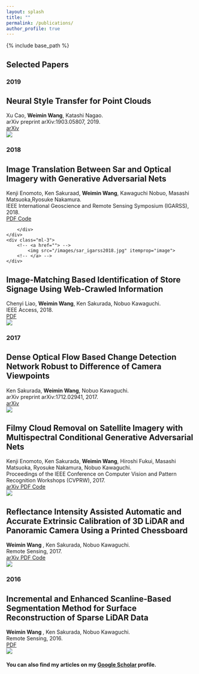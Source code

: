 ```yaml
---
layout: splash
title: ""
permalink: /publications/
author_profile: true
---
```

{% include base_path %}

## Selected Papers

<link rel="stylesheet" href="./bootstrap.css">
<link rel="stylesheet" href="./css">
<link rel="stylesheet" href="./styles.css">

### 2019
<div class="media stream-item" itemscope="" itemtype="http://schema.org/ScholarlyArticle">
    <div class="media-body">
        <h2 class="article-title mb-0 mt-0" itemprop="name">
Neural Style Transfer for Point Clouds
      </h2>
        <div class="stream-meta article-metadata">
            <div itemprop="author">
                <!--             <span itemscope="" itemprop="author" itemtype="http://schema.org/Person"> -->
                Xu Cao, <b>Weimin Wang</b>, Katashi Nagao. <br>arXiv preprint arXiv:1903.05807, 2019.
            </div>
        </div>
        <div class="btn-links">
            <a class="btn btn-outline-primary btn-primary my-1 mr-1 btn-sm" href="https://arxiv.org/pdf/1903.05807.pdf" target="_blank" rel="noopener">
             arXiv
             </a>
<!--             <a class="btn btn-outline-primary my-1 mr-1 btn-sm" href="/code.zip" target="_blank" rel="noopener">
             Code
             </a>
            <a class="btn btn-outline-primary my-1 mr-1 btn-sm" href="/slides.pdf" target="_blank" rel="noopener">
             Slides
             </a> -->
        </div>
    </div>
    <div class="ml-3">
        <!-- <a href=""> -->
            <img src="/images/pcd_style_transfertransfer.jpg" itemprop="image">
        <!-- </a> -->
    </div>
</div>

### 2018
<div class="media stream-item" itemscope="" itemtype="http://schema.org/ScholarlyArticle">
    <div class="media-body">
        <h2 class="article-title mb-0 mt-0" itemprop="name">
   Image Translation Between Sar and Optical Imagery with Generative Adversarial Nets
      </h2>
        <div class="stream-meta article-metadata">
            <div itemprop="author">
                <!--             <span itemscope="" itemprop="author" itemtype="http://schema.org/Person"> -->
                Kenji Enomoto, Ken Sakuraad, <b>Weimin Wang</b>, Kawaguchi Nobuo, Masashi Matsuoka,Ryosuke Nakamura. <br>IEEE International Geoscience and Remote Sensing Symposium (IGARSS), 2018.
            </div>
        </div>
        <div class="btn-links">
<!--             <a class="btn btn-outline-primary btn-primary my-1 mr-1 btn-sm" href="https://arxiv.com" target="_blank" rel="noopener">
             Preprint
             </a> -->
            <a class="btn btn-outline-primary btn-primary my-1 mr-1 btn-sm" href="https://ieeexplore.ieee.org/document/8518719" target="_blank" rel="noopener">
             PDF
             </a>
            <a class="btn btn-outline-primary btn-primary my-1 mr-1 btn-sm" href="https://github.com/enomotokenji/sar2color-igarss2018-chainer" target="_blank" rel="noopener">
             Code
             </a>

        </div>
    </div>
    <div class="ml-3">
        <!-- <a href=""> -->
            <img src="/images/sar_igarss2018.jpg" itemprop="image">
        <!-- </a> -->
    </div>
</div>
<div class="media stream-item" itemscope="" itemtype="http://schema.org/ScholarlyArticle">
    <div class="media-body">
        <h2 class="article-title mb-0 mt-0" itemprop="name">
         Image-Matching Based Identification of Store Signage Using Web-Crawled Information
      </h2>
        <div class="stream-meta article-metadata">
            <div itemprop="author">
                <!--             <span itemscope="" itemprop="author" itemtype="http://schema.org/Person"> -->
                Chenyi Liao, <b>Weimin Wang</b>, Ken Sakurada, Nobuo Kawaguchi. <br>IEEE Access, 2018.
            </div>
        </div>
        <div class="btn-links">
            <a class="btn btn-primary my-1 mr-1 btn-sm" href="https://ieeexplore.ieee.org/stamp/stamp.jsp?tp=&arnumber=8439069" target="_blank" rel="noopener">
             PDF
             </a>
<!--             <a class="btn btn-outline-primary my-1 mr-1 btn-sm" href="/code.zip" target="_blank" rel="noopener">
             Code
             </a>
            <a class="btn btn-outline-primary my-1 mr-1 btn-sm" href="/slides.pdf" target="_blank" rel="noopener">
             Slides -->
             <!-- </a> -->
        </div>
    </div>
    <div class="ml-3">
        <!-- <a href=""> -->
            <img src="/images/signage_recong_ieee_2018.jpg" itemprop="image">
        <!-- </a> -->
    </div>
</div>

### 2017
<div class="media stream-item" itemscope="" itemtype="http://schema.org/ScholarlyArticle">
    <div class="media-body">
        <h2 class="article-title mb-0 mt-0" itemprop="name">
        Dense Optical Flow Based Change Detection Network Robust to Difference of Camera Viewpoints
      </h2>
        <div class="stream-meta article-metadata">
            <div itemprop="author">
                <!--             <span itemscope="" itemprop="author" itemtype="http://schema.org/Person"> -->
                Ken Sakurada, <b>Weimin Wang</b>,  Nobuo Kawaguchi. <br>arXiv preprint arXiv:1712.02941, 2017.
            </div>
        </div>
        <div class="btn-links">
            <a class="btn btn-outline-primary btn-primary my-1 mr-1 btn-sm" href="https://arxiv.org/pdf/1712.02941.pdf" target="_blank" rel="noopener">
             arXiv
             </a>
<!--             <a class="btn btn-outline-primary my-1 mr-1 btn-sm" href="/code.zip" target="_blank" rel="noopener">
             Code
             </a>
            <a class="btn btn-outline-primary my-1 mr-1 btn-sm" href="/slides.pdf" target="_blank" rel="noopener">
             Slides
             </a> -->
        </div>
    </div>
    <div class="ml-3">
        <!-- <a href=""> -->
            <img src="/images/optical_flow_change_detection_2017.jpg" itemprop="image">
        <!-- </a> -->
    </div>
</div>
<div class="media stream-item" itemscope="" itemtype="http://schema.org/ScholarlyArticle">
    <div class="media-body">
        <h2 class="article-title mb-0 mt-0" itemprop="name">
        Filmy Cloud Removal on Satellite Imagery with Multispectral Conditional Generative Adversarial Nets
      </h2>
        <div class="stream-meta article-metadata">
            <div itemprop="author">
                <!--             <span itemscope="" itemprop="author" itemtype="http://schema.org/Person"> -->
                Kenji Enomoto, Ken Sakurada, <b>Weimin Wang</b>, Hiroshi Fukui, Masashi Matsuoka, Ryosuke Nakamura, Nobuo Kawaguchi. <br>  Proceedings of the IEEE Conference on Computer Vision and Pattern Recognition Workshops (CVPRW), 2017.
            </div>
        </div>
        <div class="btn-links">
            <a class="btn  btn-primary my-1 mr-1 btn-sm" href="https://arxiv.org/pdf/1710.04835.pdf" target="_blank" rel="noopener">
             arXiv
             </a>
            <a class="btn btn-primary my-1 mr-1 btn-sm" href="https://ieeexplore.ieee.org/document/8014931" target="_blank" rel="noopener">
             PDF
             </a>
            <a class="btn btn-primary my-1 mr-1 btn-sm" href="/https://github.com/enomotokenji/mcgan-cvprw2017-chainer" target="_blank" rel="noopener">
             Code
             </a>
        </div>
    </div>
    <div class="ml-3">
        <!-- <a href=""> -->
            <img src="/images/mcgan_2017.png" itemprop="image">
        <!-- </a> -->
    </div>
</div>
<div class="media stream-item" itemscope="" itemtype="http://schema.org/ScholarlyArticle">
    <div class="media-body">
        <h2 class="article-title mb-0 mt-0" itemprop="name">
        Reflectance Intensity Assisted Automatic and Accurate Extrinsic Calibration of 3D LiDAR and Panoramic Camera Using a Printed Chessboard
      </h2>
        <div class="stream-meta article-metadata">
            <div itemprop="author">
                <!--             <span itemscope="" itemprop="author" itemtype="http://schema.org/Person"> -->
                <b> Weimin Wang </b>, Ken Sakurada, Nobuo Kawaguchi. <br> Remote Sensing, 2017.
            </div>
        </div>
        <div class="btn-links">
            <a class="btn btn-primary btn-primary my-1 mr-1 btn-sm" href="https://arxiv.org/pdf/1708.05514.pdf" target="_blank" rel="noopener">
             arXiv
             </a>
            <a class="btn btn-primary my-1 mr-1 btn-sm" href="https://res.mdpi.com/remotesensing/remotesensing-09-00851/article_deploy/remotesensing-09-00851-v2.pdf?filename=&attachment=1" target="_blank" rel="noopener">
             PDF
             </a>
            <a class="btn btn-primary my-1 mr-1 btn-sm" href="https://github.com/mfxox/ILCC" target="_blank" rel="noopener">
             Code
             </a>
        </div>
    </div>
    <div class="ml-3">
<!--         <a href="">
 -->            <img src="/images/ILCC.png" itemprop="image">
        <!-- </a> -->
    </div>
</div>

### 2016
<div class="media stream-item" itemscope="" itemtype="http://schema.org/ScholarlyArticle">
    <div class="media-body">
        <h2 class="article-title mb-0 mt-0" itemprop="name">
        Incremental and Enhanced Scanline-Based Segmentation Method for Surface Reconstruction of Sparse LiDAR Data
      </h2>
        <div class="stream-meta article-metadata">
            <div itemprop="author">
                <!--             <span itemscope="" itemprop="author" itemtype="http://schema.org/Person"> -->
            <b> Weimin Wang </b>, Ken Sakurada, Nobuo Kawaguchi. <br> Remote Sensing, 2016.
            </div>
        </div>
        <div class="btn-links">
            <a class="btn btn-outline-primary btn-primary my-1 mr-1 btn-sm" href="https://www.mdpi.com/2072-4292/8/11/967/pdf" target="_blank" rel="noopener">
             PDF
             </a>
<!--             <a class="btn btn-outline-primary my-1 mr-1 btn-sm" href="/code.zip" target="_blank" rel="noopener">
             Code
             </a>
            <a class="btn btn-outline-primary my-1 mr-1 btn-sm" href="/slides.pdf" target="_blank" rel="noopener">
             Slides
             </a> -->
        </div>
    </div>
    <div class="ml-3">
        <!-- <a href=""> -->
            <img src="/images/SLCC.png" itemprop="image">
        <!-- </a> -->
    </div>
</div>

#### You can also find my articles on my [Google Scholar](https://scholar.google.com/citations?user=qB3_NQgAAAAJ&hl=en&authuser=2) profile.


<!-- {% for post in site.publications reversed %} {% include archive-single.html %} {% endfor %} -->

